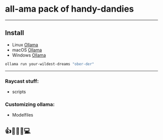 # all-ama pack of handy-dandies  
---  

## Install  
* Linux [Ollama](https://ollama.com/download/linux)  
* macOS [Ollama](https://ollama.com/download/linux)  
* Windows [Ollama](https://ollama.com/download/linux)  

```bash
ollama run your-wildest-dreams "ober-der"  
```  
 

---  
### Raycast stuff:  
* scripts  

### Customizing ollama:
* Modelfiles  

## 👍🧿👄🧿💻
